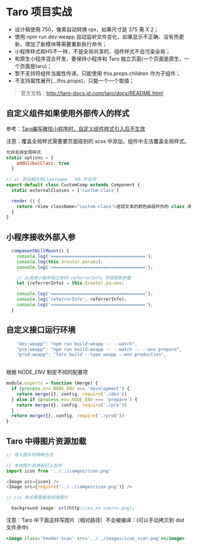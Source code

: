 # Taro 项目实战

* 设计稿使用 750，像素自动转换 rpx，如果尺寸是 375 需 X 2；
* 使用 npm run dev:weapp 自动监听文件变化，如果显示不正确、没有热更新，增加了新模块等需要重新执行命令；
* 小程序样式和H5不一样，不是全局共享的，组件样式不会污染全局；
* 和原生小程序混合开发，要保持小程序和 Taro 独立页面(一个页面是原生，一个页面是taro)；
* 暂不支持将组件当属性传递，只能使用 this.props.children 作为子组件；
* 不支持属性展开(...this.props)，只能一个一个取值；

> 官方文档：http://taro-docs.jd.com/taro/docs/README.html

## 自定义组件如果使用外部传人的样式


参考：[Taro编写微信小程序时，自定义组件样式引入后不生效](https://segmentfault.com/a/1190000020365328) 

注意：覆盖全局样式需要要页面级别的 scss 中添加，组件中无法覆盖全局样式。

```js
允许支持全局样式
static options = {
    addGlobalClass: true
  }
  
// or 添加额外的classname  `H5 不支持`
export default class CustomComp extends Component {
  static externalClasses = ['custom-class']

  render () {
    return <View className="custom-class">这段文本的颜色由组件外的 class 决定</View>
  }
}  
```

## 小程序接收外部入参

```js
  componentWillMount() {
    console.log('====================================');
    console.log(this.$router.params);
    console.log('====================================');

    // 从其他小程序跳过来时 referrerInfo 字段获取参数
    let {referrerInfo} = this.$router.params;

    console.log('====================================');
    console.log('referrerInfo', referrerInfo);
    console.log('====================================');
  }
```

## 自定义接口运行环境

```js
    "dev:weapp": "npm run build:weapp -- --watch",
    "pre:weapp": "npm run build:weapp -- --watch -- --env prepare",
    "prod:weapp": "taro build --type weapp --env production",
   
```

根据 NODE_ENV 制定不同的配置项

```js
module.exports = function (merge) {
  if (process.env.NODE_ENV === 'development') {
    return merge({}, config, require('./dev'))
  } else if (process.env.NODE_ENV === 'prepare') {
    return merge({}, config, require('./pre'))
  }
  return merge({}, config, require('./prod'))
}
```

## Taro 中得图片资源加载

```js
// 导入图片的两种方式

// 本地图片资源会打入包中
import icon from '../../iamges/icon.png'

<Image src={icon} />
<Image src={require('../../iamges/icon.png')} />

// css 样式需要使用网络图片

  background-image: url(http://xx.xx.com/xx.png);

```

注意：Taro 中下面这样写图片（相对路径）不会被编译：(可以手动拷贝到 dist 文件夹中)
```jsx
<image class='header-scan' src='../../images/icon_scan.png'></image>
```
